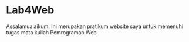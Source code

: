 # Lab4Web
Assalamualaikum. Ini merupakan pratikum website saya untuk memenuhi tugas mata kuliah Pemrograman Web
